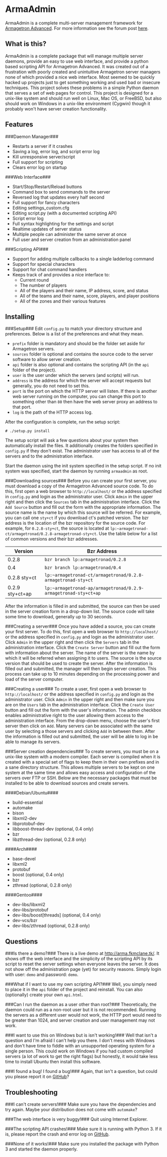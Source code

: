 ArmaAdmin
=========
ArmaAdmin is a complete multi-server management framework for [Armagetron Advanced](http://armagetronad.org).  For more information see the forum post [here](http://forums3.armagetronad.net/viewtopic.php?f=2&t=23250).

What is this?
-------------
ArmaAdmin is a complete package that will manage multiple server daemons, provide an easy to use web interface, and provide a python based scripting API for Armagetron Advanced.  It was created out of a frustration with poorly created and unintuitive Armagetron server managers none of which provided a nice web interface.  Most seemed to be quickly hacked up projects just to get something working and used bad or insecure techniques.  This project solves these problems in a simple Python daemon that serves a set of web pages for control.  This project is designed for a unix-like system and should run well on Linux, Mac OS, or FreeBSD, but also should work on Windows in a unix-like environment (Cygwin) though it probably won't have server creation functionality.

Features
--------
###Daemon Manager###
- Restarts a server if it crashes
- Saving a log, error log, and script error log
- Kill unresponsive server/script
- Full support for scripting
- Clears error log on startup

###Web Interface###
- Start/Stop/Restart/Reload buttons
- Command box to send commands to the server
- Reversed log that updates every half second
- Full support for fancy characters
- Editing settings\_custom.cfg
- Editing script.py (with a documented scripting API)
- Script error log
- Full syntax highlighting for the settings and script
- Realtime updates of server status
- Multiple people can administer the same server at once
- Full user and server creation from an administration panel

###Scripting API###
- Support for adding multiple callbacks to a single ladderlog command
- Support for special characters
- Support for chat command handlers
- Keeps track of and provides a nice interface to:
	- Current round
	- The number of players
	- All of the players and their name, IP address, score, and status
	- All of the teams and their name, score, players, and player positions
	- All of the zones and their various features

Installing
----------
###Setup###
Edit `config.py` to match your directory structure and preferences.  Below is a list of the preferences and what they mean.
- `prefix` folder is mandatory and should be the folder set aside for Armagetron servers.
- `sources` folder is optional and contains the source code to the server software to allow server creation.
- `api` folder is also optional and contains the scripting API (in the `api` folder of the project).
- `user` is the user under which the servers (and scripts) will run.
- `address` is the address for which the server will accept requests but generally, you do not need to set this.
- `port` is the port on which the HTTP server will listen.  If there is another web server running on the computer, you can change this port to something other than `80` then have the web server proxy an address to that port.
- `log` is the path of the HTTP access log.

After the configuration is complete, run the setup script:
```
# ./setup.py install
```
The setup script will ask a few questions about your system then automatically install the files.  It additionally creates the folders specified in `config.py` if they don't exist.  The administrator user has access to all of the servers and to the administration interface.

Start the daemon using the init system specified in the setup script.  If no init system was specified, start the daemon by running `armaadmin` as root.

###Downloading sources###
Before you can create your first server, you must download a copy of the Armagetron Advanced source code.  To do this, first open a web browser to `http://localhost/` or the address specified in `config.py` and login as the administrator user.  Click `Admin` in the upper right and then click the `Sources` tab in the administration interface.  Click the `Add Source` button and fill out the form with the appropriate information.  The source name is the name by which this source will be referred.  For example, you can call one `sty+ct` if you download ct's patched version.  The bzr address is the location of the bzr repository for the source code.  For example, for `0.2.8-sty+ct`, the source is located at `lp:~armagetronad-ct/armagetronad/0.2.8-armagetronad-sty+ct`.  Use the table below for a list of common versions and their bzr addresses.

| Version         | Bzr Address                                                     |
| --------------- | --------------------------------------------------------------- |
| 0.2.8           | `bzr branch lp:armagetronad/0.2.8`                              |
| 0.4             | `bzr branch lp:armagetronad/0.4`                                |
| 0.2.8 sty+ct    | `lp:~armagetronad-ct/armagetronad/0.2.8-armagetronad-sty+ct`    |
| 0.2.9 sty+ct+ap | `lp:~armagetronad-ap/armagetronad/0.2.9-armagetronad-sty+ct+ap` |

After the information is filled in and submitted, the source can then be used in the server creation form in a drop-down list.  The source code will take some time to download, generally up to 30 seconds.

###Creating a server###
Once you have added a source, you can create your first server.  To do this, first open a web browser to `http://localhost/` or the address specified in `config.py` and login as the administrator user.  Click `Admin` in the upper right and then click the `Servers` tab in the administration interface.  Click the `Create Server` button and fill out the form with information about the server.  The name of the server is the name by which it will be referred when assigning it to users.  The source is the source version that should be used to create the server.  After the information is filled out and submitted, the manager will then begin server creation.  This process can take up to 10 minutes depending on the processing power and load of the server computer.

###Creating a user###
To create a user, first open a web browser to `http://localhost/` or the address specified in `config.py` and login as the administrator user.  Click `Admin` in the upper right and then make sure you are on the `Users` tab in the administration interface.  Click the `Create User` button and fill out the form with the user's information.  The admin checkbox enables administrative right to the user allowing them access to the administration interface.  From the drop-down menu, choose the user's first server then click on `Add`.  Many servers can be associated with the same user by selecting a those servers and clicking `Add` in between them.  After the information is filled out and submitted, the user will be able to log in be able to manage its servers.

###Server creation dependencies###
To create servers, you must be on a unix-like system with a modern compiler.  Each server is compiled when it is created with a special set of flags to keep them in their own prefixes and in a sane directory structure.  This allows multiple servers to be kept on one system at the same time and allows easy access and configuration of the servers over FTP or SSH.  Below are the necessary packages that must be installed to be able to download sources and create servers.

####Debian/Ubuntu####
- build-essential
- automake
- bison
- libxml2-dev
- libprotobuf-dev
- libboost-thread-dev (optional, 0.4 only)
- bzr
- libzthread-dev (optional, 0.2.8 only)

####Arch####
- base-devel
- libxml2
- protobuf
- boost (optional, 0.4 only)
- bzr
- zthread (optional, 0.2.8 only)

####Gentoo####
- dev-libs/libxml2
- dev-libs/protobuf
- dev-libs/boost[threads] (optional, 0.4 only)
- dev-vcs/bzr
- dev-libs/zthread (optional, 0.2.8 only)

Questions
---------
###Is there a demo?###
There is a live demo at http://arma.fkmclane.tk/.  It shows off the web interface and the simplicity of the scripting API by its script to reset the server settings when everyone leaves the server.  It does not show off the administration page (yet) for security reasons.  Simply login with user: `demo` and password: `demo`.

###What if I want to use my own scripting API?###
Well, you simply need to place it in the `api` folder of the project and reinstall.  You can also (optionally) create your own `api.html`.

###Can I run the daemon as a user other than root?###
Theoretically, the daemon could run as a non-root user but it is not recommended. Running the servers as a different user would not work, the HTTP port would need to be greater than 1024, and server creation and user management may not work.

###I want to use this on Windows but is isn't working!###
Well that isn't a question and I'm afraid I can't help you there.  I don't mess with Windows and don't have time to fiddle with an unsupported operating system for a single person.  This could work on Windows if you had custom compiled servers (a lot of work to get the right flags) but honestly, it would take less time to install Ubuntu then install this software.

###I found a bug! I found a bug!###
Again, that isn't a question, but could you please report it on [GitHub](https://github.com/fkmclane/ArmaAdmin/issues)?

Troubleshooting
---------------
###I can't create servers!###
Make sure you have the dependencies and try again.  Maybe your distribution does not come with `automake`?

###The web interface is very buggy!###
Quit using Internet Explorer.

###The scripting API crashes!###
Make sure it is running with Python 3.  If it is, please report the crash and error log on [GitHub](https://github.com/fkmclane/ArmaAdmin/issues).

###None of it works!###
Make sure you installed the package with Python 3 and started the daemon properly.
